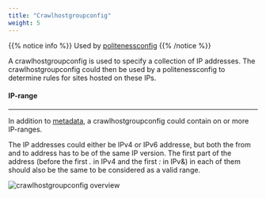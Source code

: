 ```yaml
---
title: "Crawlhostgroupconfig"
weight: 5
---
```

{{% notice info %}}
Used by [politenessconfig](../politenessconfig)
{{% /notice %}}

A crawlhostgroupconfig  is used to specify a collection of IP addresses.
The crawlhostgroupconfig could then be used by a politenessconfig to determine rules for sites hosted on these IPs.  

#### IP-range
-------------

In addition to [metadata](../#veidemann-meta), a crawlhostgroupconfig  could contain on or more IP-ranges.

The IP addresses could either be IPv4 or IPv6 addresse,  but both the from and to address has to be of the same IP version.
The first part of the address (before the first *.* in IPv4 and the first *:* in IPv&) in each of them  should also be
the same to be considered as a valid range.

![crawlhostgroupconfig overview](/img/crawlhostgroupconfig/veidemann_dashboard_crawlhostgroupconfig_overview.png)
